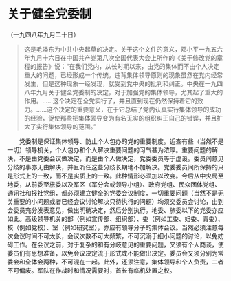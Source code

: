# 关于健全党委制  
（一九四八年九月二十日）  
  
> 这是毛泽东为中共中央起草的决定。关于这个文件的意义，邓小平一九五六年九月十六日在中国共产党第八次全国代表大会上所作的《关于修改党的章程的报告》说：“在我们党内，从长时期以来，由党的集体而不由个人决定重大的问题，已经形成一个传统。违背集体领导原则的现象虽然在党内经常发生，但是这种现象一经发现，就受到党中央的批判和纠正。中央在一九四八年九月关于健全党委制的决定，对于加强党的集体领导，尤其起了重大的作用。……这个决定在全党实行了，并且直到现在仍然保持着它的效力。……这个决定的重要意义，在于它总结了党内认真实行集体领导的成功的经验，促使那些把集体领导变为有名无实的组织纠正自己的错误，并且扩大了实行集体领导的范围。”   
  
　　党委制是保证集体领导、防止个人包办的党的重要制度。近查有些（当然不是一切）领导机关，个人包办和个人解决重要问题的习气甚为浓厚。重要问题的解决，不是由党委会议做决定，而是由个人做决定，党委委员等于虚设。委员间意见分歧的事亦无由解决，并且听任这些分歧长期地不加解决。党委委员间所保持的只是形式上的一致，而不是实质上的一致。此种情形必须加以改变。今后从中央局至地委，从前委至旅委以及军区（军分会或领导小组）、政府党组、民众团体党组、通讯社和报社党组，都必须建立健全的党委会议制度，一切重要问题（当然不是无关重要的小问题或者已经会议讨论解决只待执行的问题）均须交委员会讨论，由到会委员充分发表意见，做出明确决定，然后分别执行。地委、旅委以下的党委亦应如此。高级领导机关的部（例如宣传部、组织部）、委（例如工委、妇委、青委）、校（例如党校）、室（例如研究室），亦应有领导分子的集体会议。当然必须注意每次会议时间不可太长，会议次数不可太频繁，不可沉溺于细小问题的讨论，以免妨碍工作。在会议之前，对于复杂的和有分歧意见的重要问题，又须有个人商谈，使委员们有思想准备，以免会议决定流于形式或不能做出决定。委员会又须分别为常委会和全体会两种，不可混在一起。此外，还须注意，集体领导和个人负责，二者不可偏废。军队在作战时和情况需要时，首长有临机处置之权。   
  
  
